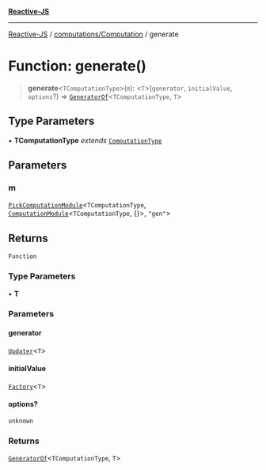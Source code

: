 [**Reactive-JS**](../../../README.md)

***

[Reactive-JS](../../../README.md) / [computations/Computation](../README.md) / generate

# Function: generate()

> **generate**\<`TComputationType`\>(`m`): \<`T`\>(`generator`, `initialValue`, `options`?) => [`GeneratorOf`](../type-aliases/GeneratorOf.md)\<`TComputationType`, `T`\>

## Type Parameters

• **TComputationType** *extends* [`ComputationType`](../../type-aliases/ComputationType.md)

## Parameters

### m

[`PickComputationModule`](../../type-aliases/PickComputationModule.md)\<`TComputationType`, [`ComputationModule`](../../interfaces/ComputationModule.md)\<`TComputationType`, \{\}\>, `"gen"`\>

## Returns

`Function`

### Type Parameters

• **T**

### Parameters

#### generator

[`Updater`](../../../functions/type-aliases/Updater.md)\<`T`\>

#### initialValue

[`Factory`](../../../functions/type-aliases/Factory.md)\<`T`\>

#### options?

`unknown`

### Returns

[`GeneratorOf`](../type-aliases/GeneratorOf.md)\<`TComputationType`, `T`\>
